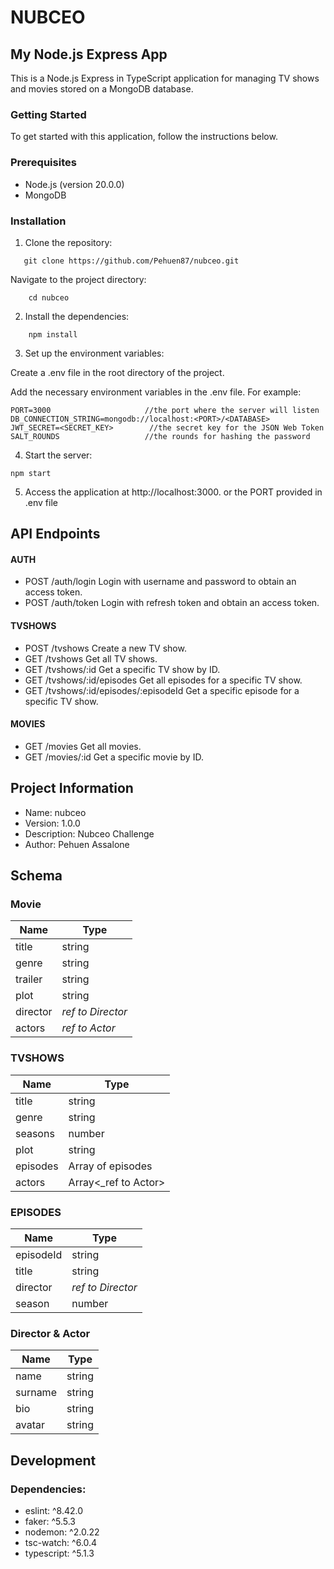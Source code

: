 # NUBCEO

## My Node.js Express App

This is a Node.js Express in TypeScript application for managing TV shows and movies stored on a MongoDB database. 

### Getting Started

To get started with this application, follow the instructions below.

### Prerequisites

- Node.js (version 20.0.0)
- MongoDB 

### Installation

1. Clone the repository:

```
   git clone https://github.com/Pehuen87/nubceo.git
```
Navigate to the project directory:

```
    cd nubceo
```

2. Install the dependencies:

```
    npm install
```

3. Set up the environment variables:

Create a .env file in the root directory of the project.

Add the necessary environment variables in the .env file. For example:


```
PORT=3000                     //the port where the server will listen
DB_CONNECTION_STRING=mongodb://localhost:<PORT>/<DATABASE>      
JWT_SECRET=<SECRET_KEY>        //the secret key for the JSON Web Token
SALT_ROUNDS                   //the rounds for hashing the password 
```

4. Start the server:

```
npm start
```

5. Access the application at http://localhost:3000. or the PORT provided in .env file

## API Endpoints
#### AUTH
- POST /auth/login  Login with username and password to obtain an access token.
- POST /auth/token  Login with refresh token and obtain an access token.
#### TVSHOWS
- POST /tvshows  Create a new TV show.
- GET /tvshows  Get all TV shows.
- GET /tvshows/:id  Get a specific TV show by ID.
- GET /tvshows/:id/episodes  Get all episodes for a specific TV show.
- GET /tvshows/:id/episodes/:episodeId  Get a specific episode for a specific TV show.
#### MOVIES
- GET /movies  Get all movies.
- GET /movies/:id  Get a specific movie by ID.

## Project Information
- Name: nubceo
- Version: 1.0.0
- Description: Nubceo Challenge
- Author: Pehuen Assalone

## Schema
### Movie
|Name|Type|
|----|-----|
|title|string|
|genre|string|
|trailer|string|
|plot|string|
|director|_ref to Director_|
|actors|_ref to Actor_|

### TVSHOWS
|Name|Type|
|----|-----|
title|string|
genre|string|
seasons|number|
plot|string|
episodes|Array of episodes |
actors|Array<_ref to Actor>|

### EPISODES
|Name|Type|
|----|-----|
|episodeId|string|
|title|string|
|director|_ref to Director_|
|season|number|

### Director & Actor
|Name|Type|
|----|-----|
|name|string|
|surname|string|
|bio|string|
|avatar|string|


## Development
###  Dependencies:
- eslint: ^8.42.0
- faker: ^5.5.3
- nodemon: ^2.0.22
- tsc-watch: ^6.0.4
- typescript: ^5.1.3
